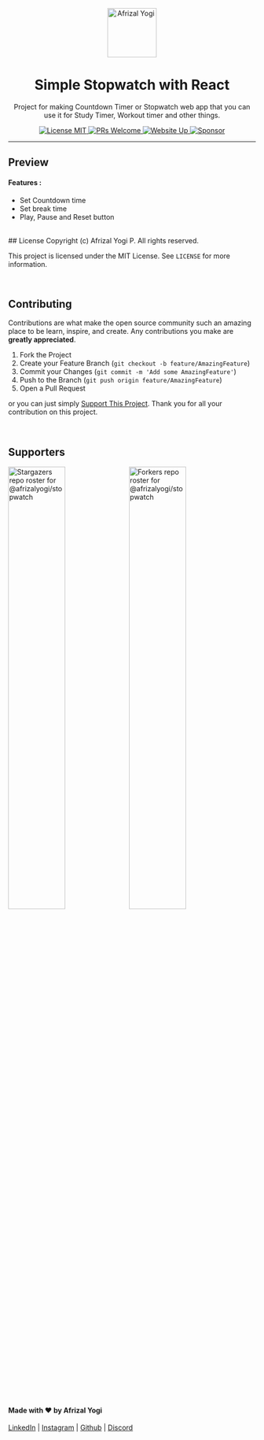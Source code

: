 <div align="center">
  <a href="https://afrizalyogi.github.io" target="_blank">
    <img src="https://cdn.jsdelivr.net/gh/afrizalyogi/cdn@main/Assets/Icons/AY_LightProfile.png" alt="Afrizal Yogi" width="100px"/>
  </a>
  <h1>Simple Stopwatch with React</h1>
  <p>Project for making Countdown Timer or Stopwatch web app that you can use it for Study Timer, Workout timer and other things.</p>
  <a href="https://choosealicense.com/licenses/mit/" target="_blank">
    <img src="https://img.shields.io/github/license/afrizalyogi/stopwatch?color=%23007aff" alt="License MIT"/>
  </a>
  <a href="https://github.com/afrizalyogi/stopwatch/pulls" target="_blank">
    <img src="https://img.shields.io/badge/PRs-Welcome-brightgreen.svg?style=flat-square&color=%23007aff" alt="PRs Welcome"/>
  </a>
  <a href="https://afrizalyogi.github.io/stopwatch" target="_blank">
    <img src="https://img.shields.io/website?down_color=ff001a&down_message=Down&up_color=007aff&up_message=UP&url=https%3A%2F%2Fafrizalyogi.github.io%2Fstopwatch" alt="Website Up"/>
  </a>
  <a href="https://saweria.co/afrizalyogi" target="_blank">
    <img src="https://img.shields.io/badge/sponsor-5c5c5c?style=flat&logo=GitHub-Sponsors&logoColor=#white" alt="Sponsor"/>
  </a>
</div>

---

## Preview

#### Features :
- Set Countdown time
- Set break time
- Play, Pause and Reset button

<br/>
## License
Copyright (c) Afrizal Yogi P. All rights reserved.

This project is licensed under the MIT License. See `LICENSE` for more information.

<br/>

## Contributing
Contributions are what make the open source community such an amazing place to be learn, inspire, and create. Any contributions you make are **greatly appreciated**.

1. Fork the Project
2. Create your Feature Branch (`git checkout -b feature/AmazingFeature`)
3. Commit your Changes (`git commit -m 'Add some AmazingFeature'`)
4. Push to the Branch (`git push origin feature/AmazingFeature`)
5. Open a Pull Request

or you can just simply <a href="https://saweria.co/afrizalyogi" target="_blank">Support This Project</a>. Thank you for all your contribution on this project.

<br/>

## Supporters
<div>
  <a href="https://github.com/afrizalyogi/stopwatch/stargazers"><img src="https://reporoster.com/stars/afrizalyogi/stopwatch" alt="Stargazers repo roster for @afrizalyogi/stopwatch" width="48%"/></a>
  <a href="https://github.com/afrizalyogi/stopwatch/network/members"><img src="https://reporoster.com/forks/afrizalyogi/stopwatch" alt="Forkers repo roster for @afrizalyogi/stopwatch" width="48%"/></a>
</div>

<br/>

#### Made with ❤️ by Afrizal Yogi
<div>
  <a href="https://www.linkedin.com/in/afrizalyogi">LinkedIn</a> | 
  <a href="https://www.instagram.com/afrizalyogi.id/">Instagram</a> | 
  <a href="https://github.com/afrizalyogi">Github</a> | 
  <a href="https://discord.gg/jxKUjGBmrD">Discord</a>
</div>